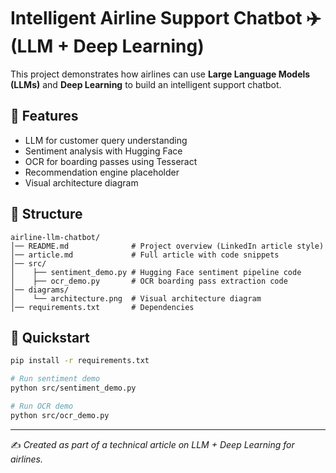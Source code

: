 # Intelligent Airline Support Chatbot ✈️ (LLM + Deep Learning)

This project demonstrates how airlines can use **Large Language Models (LLMs)** and **Deep Learning** to build an intelligent support chatbot.

## 🚀 Features
- LLM for customer query understanding
- Sentiment analysis with Hugging Face
- OCR for boarding passes using Tesseract
- Recommendation engine placeholder
- Visual architecture diagram

## 📂 Structure
```
airline-llm-chatbot/
│── README.md              # Project overview (LinkedIn article style)
│── article.md             # Full article with code snippets
│── src/
│    ├── sentiment_demo.py # Hugging Face sentiment pipeline code
│    ├── ocr_demo.py       # OCR boarding pass extraction code
│── diagrams/
│    └── architecture.png  # Visual architecture diagram
│── requirements.txt       # Dependencies
```

## 🧩 Quickstart
```bash
pip install -r requirements.txt

# Run sentiment demo
python src/sentiment_demo.py

# Run OCR demo
python src/ocr_demo.py
```

---
✍️ *Created as part of a technical article on LLM + Deep Learning for airlines.*
